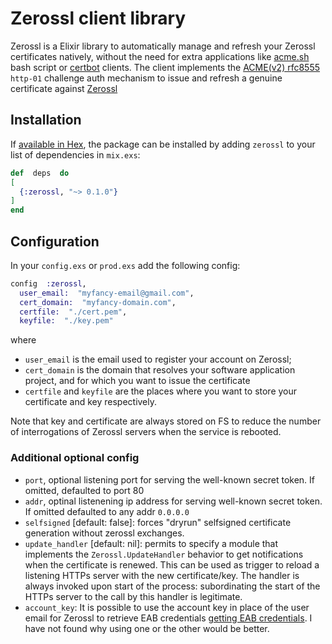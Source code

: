 
# Zerossl client library

Zerossl is a Elixir library to automatically manage and refresh your Zerossl certificates natively, without the need for extra applications like [acme.sh](https://github.com/acmesh-official/acme.sh)  bash script or [certbot](https://certbot.eff.org/) clients.
The client implements the [ACME(v2) rfc8555](https://datatracker.ietf.org/doc/html/rfc8555) `http-01` challenge auth mechanism to issue and refresh a genuine certificate against [Zerossl](https://zerossl.com/)

## Installation

If [available in Hex](https://hex.pm/docs/publish), the package can be installed by adding `zerossl` 
to your list of dependencies in `mix.exs`:

  
```elixir
def  deps  do
[
  {:zerossl, "~> 0.1.0"}
]
end
```

## Configuration

In your `config.exs` or `prod.exs` add the following config:

```elixir
config  :zerossl,
  user_email:  "myfancy-email@gmail.com",
  cert_domain:  "myfancy-domain.com",
  certfile:  "./cert.pem",
  keyfile:  "./key.pem"
```
where
* `user_email` is the email used to register your account on Zerossl;
* `cert_domain` is the domain that resolves your software application project, and for which you want to issue the certificate
* `certfile` and `keyfile` are the places where you want to store your certificate and key respectively.

Note that key and certificate are always stored on FS to reduce the number of interrogations of Zerossl servers when the service is rebooted.

### Additional optional config
* `port`, optional listening port for serving the well-known secret token. If omitted, defaulted to port 80
* `addr`, optinal listenening ip address for serving well-known secret token. If omitted defaulted to any addr `0.0.0.0`
* `selfsigned` [default: false]: forces "dryrun" selfsigned certificate generation without zerossl exchanges.
* `update_handler` [default: nil]: permits to specify a module that implements the `Zerossl.UpdateHandler` behavior to get notifications when the certificate is renewed. This can be used as trigger to reload a listening HTTPs server with the new certificate/key. The handler is always invoked upon start of the process: subordinating the start of the HTTPs server to the call by this handler is legitimate.
* `account_key`: It is possible to use the account key in place of the user email for Zerossl to retrieve EAB credentials [getting EAB credentials](https://zerossl.com/documentation/acme/generate-eab-credentials/). I have not found why using one or the other would be better.

